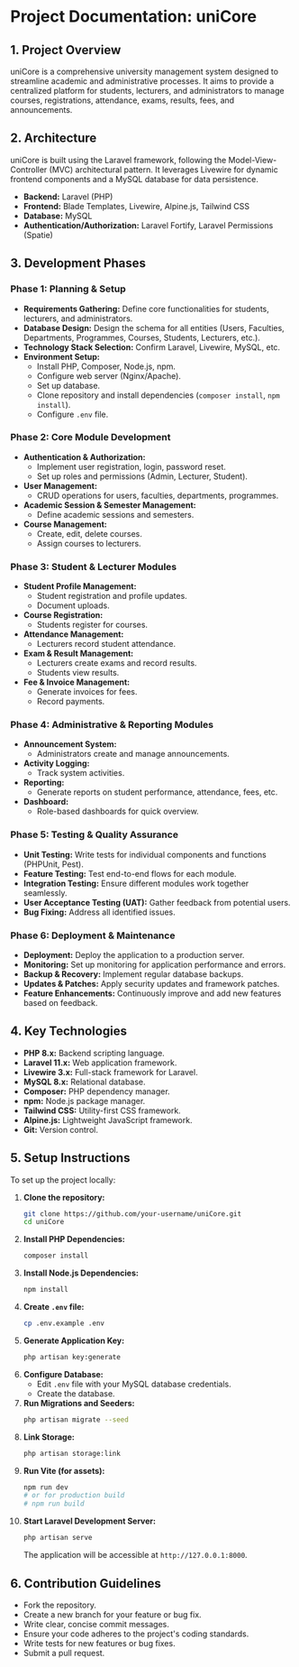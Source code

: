 # Project Documentation: uniCore

## 1. Project Overview

uniCore is a comprehensive university management system designed to streamline academic and administrative processes. It aims to provide a centralized platform for students, lecturers, and administrators to manage courses, registrations, attendance, exams, results, fees, and announcements.

## 2. Architecture

uniCore is built using the Laravel framework, following the Model-View-Controller (MVC) architectural pattern. It leverages Livewire for dynamic frontend components and a MySQL database for data persistence.

*   **Backend:** Laravel (PHP)
*   **Frontend:** Blade Templates, Livewire, Alpine.js, Tailwind CSS
*   **Database:** MySQL
*   **Authentication/Authorization:** Laravel Fortify, Laravel Permissions (Spatie)

## 3. Development Phases

### Phase 1: Planning & Setup

*   **Requirements Gathering:** Define core functionalities for students, lecturers, and administrators.
*   **Database Design:** Design the schema for all entities (Users, Faculties, Departments, Programmes, Courses, Students, Lecturers, etc.).
*   **Technology Stack Selection:** Confirm Laravel, Livewire, MySQL, etc.
*   **Environment Setup:**
    *   Install PHP, Composer, Node.js, npm.
    *   Configure web server (Nginx/Apache).
    *   Set up database.
    *   Clone repository and install dependencies (`composer install`, `npm install`).
    *   Configure `.env` file.

### Phase 2: Core Module Development

*   **Authentication & Authorization:**
    *   Implement user registration, login, password reset.
    *   Set up roles and permissions (Admin, Lecturer, Student).
*   **User Management:**
    *   CRUD operations for users, faculties, departments, programmes.
*   **Academic Session & Semester Management:**
    *   Define academic sessions and semesters.
*   **Course Management:**
    *   Create, edit, delete courses.
    *   Assign courses to lecturers.

### Phase 3: Student & Lecturer Modules

*   **Student Profile Management:**
    *   Student registration and profile updates.
    *   Document uploads.
*   **Course Registration:**
    *   Students register for courses.
*   **Attendance Management:**
    *   Lecturers record student attendance.
*   **Exam & Result Management:**
    *   Lecturers create exams and record results.
    *   Students view results.
*   **Fee & Invoice Management:**
    *   Generate invoices for fees.
    *   Record payments.

### Phase 4: Administrative & Reporting Modules

*   **Announcement System:**
    *   Administrators create and manage announcements.
*   **Activity Logging:**
    *   Track system activities.
*   **Reporting:**
    *   Generate reports on student performance, attendance, fees, etc.
*   **Dashboard:**
    *   Role-based dashboards for quick overview.

### Phase 5: Testing & Quality Assurance

*   **Unit Testing:** Write tests for individual components and functions (PHPUnit, Pest).
*   **Feature Testing:** Test end-to-end flows for each module.
*   **Integration Testing:** Ensure different modules work together seamlessly.
*   **User Acceptance Testing (UAT):** Gather feedback from potential users.
*   **Bug Fixing:** Address all identified issues.

### Phase 6: Deployment & Maintenance

*   **Deployment:** Deploy the application to a production server.
*   **Monitoring:** Set up monitoring for application performance and errors.
*   **Backup & Recovery:** Implement regular database backups.
*   **Updates & Patches:** Apply security updates and framework patches.
*   **Feature Enhancements:** Continuously improve and add new features based on feedback.

## 4. Key Technologies

*   **PHP 8.x:** Backend scripting language.
*   **Laravel 11.x:** Web application framework.
*   **Livewire 3.x:** Full-stack framework for Laravel.
*   **MySQL 8.x:** Relational database.
*   **Composer:** PHP dependency manager.
*   **npm:** Node.js package manager.
*   **Tailwind CSS:** Utility-first CSS framework.
*   **Alpine.js:** Lightweight JavaScript framework.
*   **Git:** Version control.

## 5. Setup Instructions

To set up the project locally:

1.  **Clone the repository:**
    ```bash
    git clone https://github.com/your-username/uniCore.git
    cd uniCore
    ```
2.  **Install PHP Dependencies:**
    ```bash
    composer install
    ```
3.  **Install Node.js Dependencies:**
    ```bash
    npm install
    ```
4.  **Create `.env` file:**
    ```bash
    cp .env.example .env
    ```
5.  **Generate Application Key:**
    ```bash
    php artisan key:generate
    ```
6.  **Configure Database:**
    *   Edit `.env` file with your MySQL database credentials.
    *   Create the database.
7.  **Run Migrations and Seeders:**
    ```bash
    php artisan migrate --seed
    ```
8.  **Link Storage:**
    ```bash
    php artisan storage:link
    ```
9.  **Run Vite (for assets):**
    ```bash
    npm run dev
    # or for production build
    # npm run build
    ```
10. **Start Laravel Development Server:**
    ```bash
    php artisan serve
    ```
    The application will be accessible at `http://127.0.0.1:8000`.

## 6. Contribution Guidelines

*   Fork the repository.
*   Create a new branch for your feature or bug fix.
*   Write clear, concise commit messages.
*   Ensure your code adheres to the project's coding standards.
*   Write tests for new features or bug fixes.
*   Submit a pull request.
